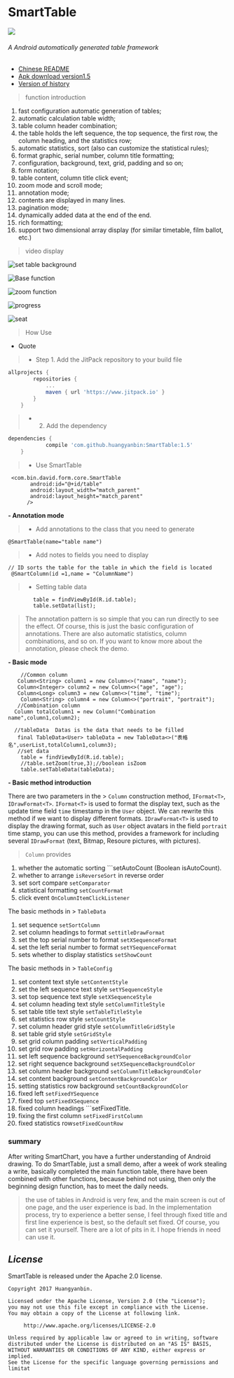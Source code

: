 # SmartTable
[![](https://jitpack.io/v/huangyanbin/smartTable.svg)](https://jitpack.io/#huangyanbin/smartTable)
###### A Android automatically generated table framework
* [Chinese README](/README.md/)
* [Apk download version1.5 ](/img/smartTable.apk)
* [Version of history](/README_old_version_en.md/)
> function introduction
1. fast configuration automatic generation of tables;
2. automatic calculation table width;
3. table column header combination;
4. the table holds the left sequence, the top sequence, the first row, the column heading, and the statistics row;
5. automatic statistics, sort (also can customize the statistical rules);
6. format graphic, serial number, column title formatting;
7. configuration, background, text, grid, padding and so on;
8. form notation;
9. table content, column title click event;
10. zoom mode and scroll mode;
11. annotation mode;
12. contents are displayed in many lines.
13. pagination mode;
14. dynamically added data at the end of the end.
15. rich formatting;
16. support two dimensional array display (for similar timetable, film ballot, etc.)
>  video display

![set table background](/img/bg.png)

![Base function](/img/table.gif)

![zoom function](/img/zoom.gif)

![progress](/img/progress.jpg)

![seat](/img/seat.jpg)
> How Use

- Quote

> *  Step 1. Add the JitPack repository to your build file

```gradle
allprojects {
		repositories {
			...
			maven { url 'https://www.jitpack.io' }
		}
	}
```

> * 2. Add the dependency

```gradle
dependencies {
	        compile 'com.github.huangyanbin:SmartTable:1.5'
	}
```

> * Use SmartTable

```
 <com.bin.david.form.core.SmartTable
       android:id="@+id/table"
       android:layout_width="match_parent"
       android:layout_height="match_parent"
      />
 ```

**- Annotation mode**

> *  Add annotations to the class that you need to generate

```
@SmartTable(name="table name")
```

> *  Add notes to fields you need to display

```
// ID sorts the table for the table in which the field is located
 @SmartColumn(id =1,name = "ColumnName")
```
> * Setting table data

```
        table = findViewById(R.id.table);
        table.setData(list);
```

> The annotation pattern is so simple that you can run directly to see the effect. Of course, this is just the basic configuration of annotations. There are also automatic statistics, column combinations, and so on. If you want to know more about the annotation, please check the demo.


**- Basic mode**
```
    //Common column
   Column<String> column1 = new Column<>("name", "name");
   Column<Integer> column2 = new Column<>("age", "age");
   Column<Long> column3 = new Column<>("time", "time");
    Column<String> column4 = new Column<>("portrait", "portrait");
   //Combination column
  Column totalColumn1 = new Column("Combination name",column1,column2);

  //tableData  Datas is the data that needs to be filled
   final TableData<User> tableData = new TableData<>("表格名",userList,totalColumn1,column3);
   //set data
    table = findViewById(R.id.table);
    //table.setZoom(true,3);//boolean isZoom
    table.setTableData(tableData);

```
**- Basic method introduction**

 There are two parameters in the > ```Column``` construction method, ```IFormat<T>```, ```IDrawFormat<T>```. ```IFormat<T>``` is used to format the display text, such as the update time field ```time``` timestamp in the ```User``` object. We can rewrite this method if we want to display different formats. ```IDrawFormat<T>``` is used to display the drawing format, such as ```User``` object avatars in the field ```portrait``` time stamp, you can use this method, provides a framework for including several ```IDrawFormat``` (text, Bitmap, Resoure pictures, with pictures).


 > ```Column``` provides

 1. whether the automatic sorting ```setAutoCount (Boolean isAutoCount).
 2. whether to arrange ```isReverseSort``` in reverse order
 3. set sort compare ```setComparator```
 4. statistical formatting ```setCountFormat```
 5. click event ```OnColumnItemClickListener```


 The basic methods in > ```TableData```

 1. set sequence ```setSortColumn```
 2. set column headings to format ```settitleDrawFormat```
 3. set the top serial number to format ```setXSequenceFormat```
 4. set the left serial number to format ```setYSequenceFormat```
 5. sets whether to display statistics ```setShowCount```



 The basic methods in > ```TableConfig```

 1. set content text style ```setContentStyle```
 2. set the left sequence text style ```setYSequenceStyle```
 3. set top sequence text style ```setXSequenceStyle```
 4. set column heading text style ```setColumnTitleStyle```
 5. set table title text style ```setTableTitleStyle```
 6. set statistics row style ```setCountStyle```
 7. set column header grid style ```setColumnTitleGridStyle```
 8. set table grid style ```setGridStyle```
 9. set grid column padding ```setVerticalPadding```
 10. set grid row padding ```setHorizontalPadding```
 11. set left sequence background ```setYSequenceBackgroundColor```
 12. set right sequence background ```setXSequenceBackgroundColor```
 13. set column header background ```setColumnTitleBackgroundColor```
 14. set content background ```setContentBackgroundColor```
 15. setting statistics row background ```setCountBackgroundColor```
 16. fixed left ```setFixedYSequence```
 17. fixed top ```setFixedXSequence```
 18. fixed column headings ```setFixedTitle.
 19. fixing the first column ```setFixedFirstColumn```
 20. fixed statistics row```setFixedCountRow```



 ### summary

 After writing SmartChart, you have a further understanding of Android drawing. To do SmartTable, just a small demo, after a week of work stealing a write, basically completed the main function table, there have been combined with other functions, because behind not using, then only the beginning design function, has to meet the daily needs.

 > the use of tables in Android is very few, and the main screen is out of one page, and the user experience is bad. In the implementation process, try to experience a better sense, I feel through fixed title and first line experience is best, so the default set fixed. Of course, you can set it yourself. There are a lot of pits in it. I hope friends in need can use it.
## *License*

SmartTable is released under the Apache 2.0 license.

```
Copyright 2017 Huangyanbin.

Licensed under the Apache License, Version 2.0 (the "License");
you may not use this file except in compliance with the License.
You may obtain a copy of the License at following link.

     http://www.apache.org/licenses/LICENSE-2.0

Unless required by applicable law or agreed to in writing, software
distributed under the License is distributed on an "AS IS" BASIS,
WITHOUT WARRANTIES OR CONDITIONS OF ANY KIND, either express or implied.
See the License for the specific language governing permissions and
limitat










